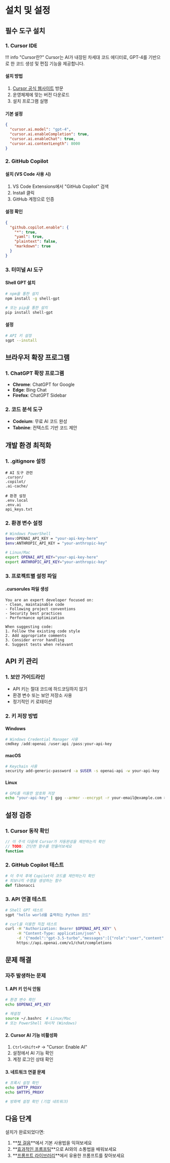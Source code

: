 # 설치 및 설정

## 필수 도구 설치

### 1. Cursor IDE

!!! info "Cursor란?"
    Cursor는 AI가 내장된 차세대 코드 에디터로, GPT-4를 기반으로 한 코드 생성 및 편집 기능을 제공합니다.

#### 설치 방법

1. [Cursor 공식 웹사이트](https://cursor.sh/) 방문
2. 운영체제에 맞는 버전 다운로드
3. 설치 프로그램 실행

#### 기본 설정

```json
{
  "cursor.ai.model": "gpt-4",
  "cursor.ai.enableCompletion": true,
  "cursor.ai.enableChat": true,
  "cursor.ai.contextLength": 8000
}
```

### 2. GitHub Copilot

#### 설치 (VS Code 사용 시)

1. VS Code Extensions에서 "GitHub Copilot" 검색
2. Install 클릭
3. GitHub 계정으로 인증

#### 설정 확인

```json
{
  "github.copilot.enable": {
    "*": true,
    "yaml": true,
    "plaintext": false,
    "markdown": true
  }
}
```

### 3. 터미널 AI 도구

#### Shell GPT 설치

```bash
# npm을 통한 설치
npm install -g shell-gpt

# 또는 pip을 통한 설치
pip install shell-gpt
```

#### 설정

```bash
# API 키 설정
sgpt --install
```

## 브라우저 확장 프로그램

### 1. ChatGPT 확장 프로그램

- **Chrome**: ChatGPT for Google
- **Edge**: Bing Chat
- **Firefox**: ChatGPT Sidebar

### 2. 코드 분석 도구

- **Codeium**: 무료 AI 코드 완성
- **Tabnine**: 컨텍스트 기반 코드 제안

## 개발 환경 최적화

### 1. .gitignore 설정

```gitignore
# AI 도구 관련
.cursor/
.copilot/
.ai-cache/

# 환경 설정
.env.local
.env.ai
api_keys.txt
```

### 2. 환경 변수 설정

```bash
# Windows PowerShell
$env:OPENAI_API_KEY = "your-api-key-here"
$env:ANTHROPIC_API_KEY = "your-anthropic-key"

# Linux/Mac
export OPENAI_API_KEY="your-api-key-here"
export ANTHROPIC_API_KEY="your-anthropic-key"
```

### 3. 프로젝트별 설정 파일

#### .cursorules 파일 생성

```text
You are an expert developer focused on:
- Clean, maintainable code
- Following project conventions
- Security best practices
- Performance optimization

When suggesting code:
1. Follow the existing code style
2. Add appropriate comments
3. Consider error handling
4. Suggest tests when relevant
```

## API 키 관리

### 1. 보안 가이드라인

- API 키는 절대 코드에 하드코딩하지 않기
- 환경 변수 또는 보안 저장소 사용
- 정기적인 키 로테이션

### 2. 키 저장 방법

#### Windows

```powershell
# Windows Credential Manager 사용
cmdkey /add:openai /user:api /pass:your-api-key
```

#### macOS

```bash
# Keychain 사용
security add-generic-password -a $USER -s openai-api -w your-api-key
```

#### Linux

```bash
# GPG를 이용한 암호화 저장
echo "your-api-key" | gpg --armor --encrypt -r your-email@example.com > api_key.gpg
```

## 설정 검증

### 1. Cursor 동작 확인

```javascript
// 이 주석 다음에 Cursor가 자동완성을 제안하는지 확인
// TODO: 간단한 함수를 만들어보세요
function
```

### 2. GitHub Copilot 테스트

```python
# 이 주석 후에 Copilot이 코드를 제안하는지 확인
# 피보나치 수열을 생성하는 함수
def fibonacci
```

### 3. API 연결 테스트

```bash
# Shell GPT 테스트
sgpt "hello world를 출력하는 Python 코드"

# curl을 이용한 직접 테스트
curl -H "Authorization: Bearer $OPENAI_API_KEY" \
     -H "Content-Type: application/json" \
     -d '{"model":"gpt-3.5-turbo","messages":[{"role":"user","content":"Hello"}]}' \
     https://api.openai.com/v1/chat/completions
```

## 문제 해결

### 자주 발생하는 문제

#### 1. API 키 인식 안됨

```bash
# 환경 변수 확인
echo $OPENAI_API_KEY

# 재설정
source ~/.bashrc  # Linux/Mac
# 또는 PowerShell 재시작 (Windows)
```

#### 2. Cursor AI 기능 비활성화

1. `Ctrl+Shift+P` → "Cursor: Enable AI"
2. 설정에서 AI 기능 확인
3. 계정 로그인 상태 확인

#### 3. 네트워크 연결 문제

```bash
# 프록시 설정 확인
echo $HTTP_PROXY
echo $HTTPS_PROXY

# 방화벽 설정 확인 (기업 네트워크)
```

## 다음 단계

설치가 완료되었다면:

1. **[첫 걸음](quick-start.md)**에서 기본 사용법을 익혀보세요
2. **[효과적인 프롬프팅](../guides/effective-prompting.md)**으로 AI와의 소통법을 배워보세요
3. **[프롬프트 라이브러리](../prompt-library/development.md)**에서 유용한 프롬프트를 찾아보세요
